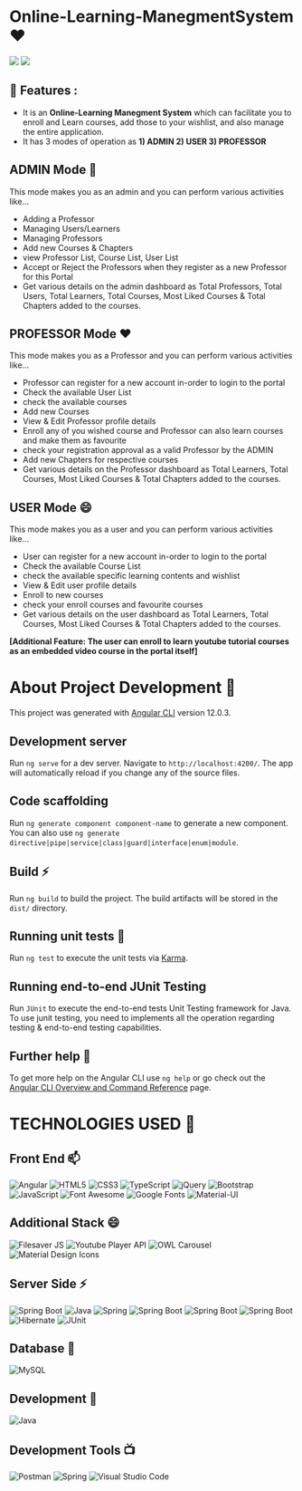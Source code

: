 # Online-Learning-ManegmentSystem ❤️

![](https://img.shields.io/github/languages/count/SAVITA987/Online-Learning-ManegmentSystem)   ![](https://img.shields.io/github/languages/top/SAVITA987/Online-Learning-ManegmentSystem)

## 🔭 Features :

- It is an **Online-Learning Manegment System** which can facilitate you to enroll and Learn courses, add those to your wishlist, and also manage the entire application.
- It has 3 modes of operation as **1) ADMIN 2) USER 3) PROFESSOR**

## ADMIN Mode 🔭

This mode makes you as an admin and you can perform various activities like...
- Adding a Professor
- Managing Users/Learners
- Managing Professors
- Add new Courses & Chapters 
- view Professor List, Course List, User List
- Accept or Reject the Professors when they register as a new Professor for this Portal
- Get various details on the admin dashboard as Total Professors, Total Users, Total Learners, Total Courses, Most Liked Courses & Total Chapters added to the courses.

## PROFESSOR Mode ❤️

This mode makes you as a Professor and you can perform various activities like...
- Professor can register for a new account in-order to login to the portal
- Check the available User List 
- check the available courses 
- Add new Courses 
- View & Edit Professor profile details
- Enroll any of you wished course and Professor can also learn courses and make them as favourite
- check your registration approval as a valid Professor by the ADMIN
- Add new Chapters for respective courses
- Get various details on the Professor dashboard as Total Learners, Total Courses, Most Liked Courses & Total Chapters added to the courses.

## USER Mode 😄

This mode makes you as a user and you can perform various activities like...
- User can register for a new account in-order to login to the portal
- Check the available Course List
- check the available specific learning contents and wishlist
- View & Edit user profile details
- Enroll to new courses
- check your enroll courses and favourite courses
- Get various details on the user dashboard as Total Learners, Total Courses, Most Liked Courses & Total Chapters added to the courses.

**[Additional Feature: The user can enroll to learn youtube tutorial courses as an embedded video course in the portal itself]**


# About Project Development 🥅

This project was generated with [Angular CLI](https://github.com/angular/angular-cli) version 12.0.3.

## Development server

Run `ng serve` for a dev server. Navigate to `http://localhost:4200/`. The app will automatically reload if you change any of the source files.

## Code scaffolding

Run `ng generate component component-name` to generate a new component. You can also use `ng generate directive|pipe|service|class|guard|interface|enum|module`.

## Build ⚡

Run `ng build` to build the project. The build artifacts will be stored in the `dist/` directory.

## Running unit tests 🚀

Run `ng test` to execute the unit tests via [Karma](https://karma-runner.github.io).

## Running end-to-end JUnit Testing

Run `JUnit` to execute the end-to-end tests Unit Testing framework for Java. To use junit testing, you need to implements all the operation regarding testing & end-to-end testing capabilities.

## Further help 💬

To get more help on the Angular CLI use `ng help` or go check out the [Angular CLI Overview and Command Reference](https://angular.io/cli) page.

# TECHNOLOGIES USED 📌

## Front End 📫

![Angular](https://img.shields.io/static/v1?style=for-the-badge&message=Angular+12&color=DD0031&logo=Angular&logoColor=FFFFFF&label=)
![HTML5](https://img.shields.io/static/v1?style=for-the-badge&message=HTML5&color=E34F26&logo=HTML5&logoColor=FFFFFF&label=)
![CSS3](https://img.shields.io/static/v1?style=for-the-badge&message=CSS3&color=1572B6&logo=CSS3&logoColor=FFFFFF&label=)
![TypeScript](https://img.shields.io/static/v1?style=for-the-badge&message=TypeScript&color=3178C6&logo=TypeScript&logoColor=FFFFFF&label=)
![jQuery](https://img.shields.io/static/v1?style=for-the-badge&message=jQuery&color=0769AD&logo=jQuery&logoColor=FFFFFF&label=)
![Bootstrap](https://img.shields.io/static/v1?style=for-the-badge&message=Bootstrap&color=7952B3&logo=Bootstrap&logoColor=FFFFFF&label=)
![JavaScript](https://img.shields.io/static/v1?style=for-the-badge&message=JavaScript&color=222222&logo=JavaScript&logoColor=F7DF1E&label=)
![Font Awesome](https://img.shields.io/static/v1?style=for-the-badge&message=Font+Awesome&color=339AF0&logo=Font+Awesome&logoColor=FFFFFF&label=)
![Google Fonts](https://img.shields.io/static/v1?style=for-the-badge&message=Google+Fonts&color=4285F4&logo=Google+Fonts&logoColor=FFFFFF&label=)
![Material-UI](https://img.shields.io/static/v1?style=for-the-badge&message=Material-UI&color=0081CB&logo=Material-UI&logoColor=FFFFFF&label=)

## Additional Stack 😄

![Filesaver JS](https://img.shields.io/static/v1?style=for-the-badge&message=Filesaver+Js&color=222222&logo=JavaScript&logoColor=F7DF1E&label=)
![Youtube Player API](https://img.shields.io/static/v1?style=for-the-badge&message=Youtube+Player+API&color=E34F26&logo=Youtube&logoColor=FFFFFF&label=)
![OWL Carousel](https://img.shields.io/static/v1?style=for-the-badge&message=OWL+Carousel&color=0769AD&logoColor=FFFFFF&label=)
![Material Design Icons](https://img.shields.io/static/v1?style=for-the-badge&message=Material+Design+Icons&color=2196F3&logo=Material+Design+Icons&logoColor=FFFFFF&label=)

## Server Side ⚡

![Spring Boot](https://img.shields.io/static/v1?style=for-the-badge&message=Spring+Boot&color=6DB33F&logo=Spring+Boot&logoColor=FFFFFF&label=)
![Java](https://img.shields.io/static/v1?style=for-the-badge&message=Java&color=DD0031&logo=Java&logoColor=FFFFFF&label=)
![Spring](https://img.shields.io/static/v1?style=for-the-badge&message=Spring+Security&color=6DB33F&logo=Spring&logoColor=FFFFFF&label=)
![Spring Boot](https://img.shields.io/static/v1?style=for-the-badge&message=Spring+Web&color=6DB33F&logo=Spring&logoColor=FFFFFF&label=)
![Spring Boot](https://img.shields.io/static/v1?style=for-the-badge&message=Spring+Data-JPA&color=6DB33F&logo=Spring&logoColor=FFFFFF&label=)
![Spring Boot](https://img.shields.io/static/v1?style=for-the-badge&message=Spring-JWT&color=222222&logo=Spring&logoColor=FFFFFF&label=)
![Hibernate](https://img.shields.io/static/v1?style=for-the-badge&message=Hibernate&color=59666C&logo=Hibernate&logoColor=FFFFFF&label=)
![JUnit](https://img.shields.io/static/v1?style=for-the-badge&message=Junit&color=59666C&logo=JUnit&logoColor=#053134&label=)

## Database 🥅

![MySQL](https://img.shields.io/static/v1?style=for-the-badge&message=MySQL&color=4479A1&logo=MySQL&logoColor=FFFFFF&label=)

## Development 🔭

![Java](https://img.shields.io/static/v1?style=for-the-badge&message=Open+JDK+14&color=007396&label=)

## Development Tools 📺

![Postman](https://img.shields.io/static/v1?style=for-the-badge&message=Postman&color=FF6C37&logo=Postman&logoColor=FFFFFF&label=)
![Spring](https://img.shields.io/static/v1?style=for-the-badge&message=Spring+Tool+Suit&color=6DB33F&logo=Spring&logoColor=FFFFFF&label=)
![Visual Studio Code](https://img.shields.io/static/v1?style=for-the-badge&message=Visual+Studio+Code&color=007ACC&logo=Visual+Studio+Code&logoColor=FFFFFF&label=)

